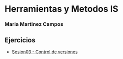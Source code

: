 # Herramientas y Metodos IS
### Maria Martinez Campos
## Ejercicios
* [Sesion03 - Control de versiones](Sesion03.1.md)
